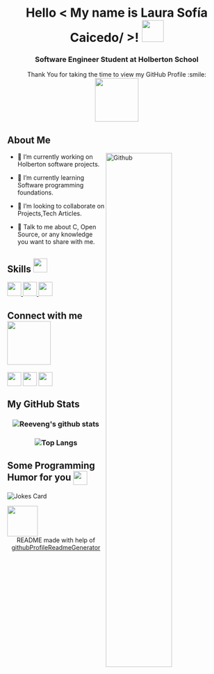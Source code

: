 <div align='center'>
<h1> Hello < My name is Laura Sofía Caicedo/ >! <img src = "https://raw.githubusercontent.com/MartinHeinz/MartinHeinz/master/wave.gif" width = 50px></h1>
  <h3> Software Engineer Student at Holberton School </h3>
  </div>
<p align='center'>
</p>
<div size='30px' align='center'> Thank You for taking the time to view my GitHub Profile :smile: 
</div>
<div align='center'>
  <img src = "https://www.gifsde.com/uploads/6c8e39_09_animation.gif" width = 100px> <![visitors](https://visitor-badge.glitch.me/badge?page_id=LauSCaicedo.LauSCaicedo&left_color=green&right_color=red)>
  </div>
<h2> About Me </h2>

<img width="55%" align="right" alt="Github" src=https://www.enter.co/wp-content/uploads/2021/01/Becas-Holberton.png />


- 🔭 I’m currently working on Holberton software projects.

- 🌱 I’m currently learning Software programming foundations.  

- 👯 I’m looking to collaborate on Projects,Tech Articles. 

- 💬 Talk to me about C, Open Source, or any knowledge you want to share with me. 

<h2> Skills <img src = "https://media2.giphy.com/media/QssGEmpkyEOhBCb7e1/giphy.gif?cid=ecf05e47a0n3gi1bfqntqmob8g9aid1oyj2wr3ds3mg700bl&rid=giphy.gif" width = 32px> </h2>
<a href= https://github.com/LauSCaicedo?tab=repositories&q=&type=&language=c&sort= > <img width ='32px' src ='https://raw.githubusercontent.com/rahulbanerjee26/githubAboutMeGenerator/main/icons/c.svg'> </a>
<a href= https://github.com/LauSCaicedo?tab=repositories&q=&type=&language=javascript&sort= > <img width ='32px' src ='https://raw.githubusercontent.com/rahulbanerjee26/githubAboutMeGenerator/main/icons/javascript.svg'> </a>
<a href= https://github.com/LauSCaicedo?tab=repositories&q=&type=&language=css&sort= > <img width ='32px' src ='https://raw.githubusercontent.com/rahulbanerjee26/githubAboutMeGenerator/main/icons/css.svg'> </a>


<h2> Connect with me <img src='https://raw.githubusercontent.com/ShahriarShafin/ShahriarShafin/main/Assets/handshake.gif' width="100px"> </h2>
<a href = 'https://www.linkedin.com/in/https://www.linkedin.com/in/laura-caicedo-341573215/'> <img width = '32px' align= 'center' src="https://raw.githubusercontent.com/rahulbanerjee26/githubAboutMeGenerator/main/icons/linked-in-alt.svg"/></a> 
<a href = 'https://www.twitter.com/@LauSCaicedo'> <img width = '32px' align= 'center' src="https://raw.githubusercontent.com/rahulbanerjee26/githubAboutMeGenerator/main/icons/twitter.svg"/></a> 
<a href = 'https://www.github.com/LauSCaicedo'> <img width = '32px' align= 'center' src="https://raw.githubusercontent.com/rahulbanerjee26/githubAboutMeGenerator/main/icons/github.svg"/></a> 


 <h2> My GitHub Stats </h2>
 <h3 align="center">

   
   ![Reeveng's github stats](https://github-readme-stats.vercel.app/api?username=LauSCaicedo&show_icons=true&title_color=fff&icon_color=79ff97&text_color=9f9f9f&bg_color=151515)


</h3>

<h3 align="center">

   
   ![Top Langs](https://github-readme-stats.vercel.app/api/top-langs/?username=LauSCaicedo&show_icons=true&title_color=fff&icon_color=79ff97&text_color=9f9f9f&bg_color=151515)



</h3> 

<h2> Some Programming Humor for you <img align ='center' src='https://media2.giphy.com/media/UQDSBzfyiBKvgFcSTw/giphy.gif?cid=ecf05e47p3cd513axbek3f56ti3jzizq8hincw20jauyyfyw&rid=giphy.gif' width = '32px'></h2>

![Jokes Card](https://readme-jokes.vercel.app/api?theme=onedark)

<img src = "https://i.imgur.com/jbvlrax.gif" width = 70px>
  
<br>
<footer align='center'>README made with help of <a href='https://github.com/rahulbanerjee26/githubProfileReadmeGenerator'>githubProfileReadmeGenerator</a> </footer>
  
